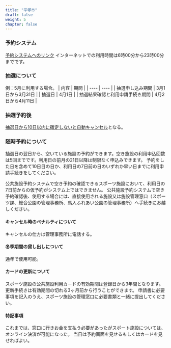 ```yaml
---
title: "平塚市"
draft: false
weight: 5
chapter: false
---
```


### 予約システム

[予約システムへのリンク](https://shisetsu.city.hiratsuka.kanagawa.jp/)
インターネットでの利用時間は6時00分から23時00分までです。

### 抽選について

例：5月に利用する場合。
| 内容 | 期間 |
| ---- | ---- |
| 抽選申し込み期間 | 3月1日から3月31日 |
|  抽選日 | 4月1日 |
|  抽選結果確認と利用申請手続き期間 | 4月2日から4月11日 |

### 抽選予約後

[抽選日から10日以内に確定しないと自動キャンセル](http://www.city.hiratsuka.kanagawa.jp/shisetu/page-c_02995.html)となる。

### 随時予約について

抽選日の翌日から、空いている施設の予約ができます。空き施設の利用申込回数は5回までです。利用日の前月の21日以降は制限なく申込みできます。
予約をした日を含めて10日目の日か、利用日の7日前の日のいずれか早い日までに利用申請手続きをしてください。

公共施設予約システムで空き予約の確認できるスポーツ施設において、利用日の7日前からの仮予約がシステム上ではできません。
公共施設予約システムで空き予約確認後、使用する場合には、直接使用される施設又は施設管理窓口（スポーツ課、総合公園の管理事務所、馬入ふれあい公園の管理事務所）へ手続きにお越しください。

#### キャンセル時のペナルティについて

キャンセルの仕方は管理事務所に電話する。

#### 冬季期間の貸し出しについて

通年で使用可能。

#### カードの更新について

スポーツ施設の公共施設利用カ－ドの有効期間は登録日から3年間となります。
更新手続きは有効期間の切れる3ヶ月前から行うことができます。
申請書に必要事項を記入のうえ、スポーツ施設の管理窓口に必要書類と一緒に提出してください。

#### 特記事項

これまでは、窓口に行きお金を支払う必要があったがスポート施設については、オンライン決済が可能になった。
当日は予約画面を見せるもしくはカードを見せればよい。
